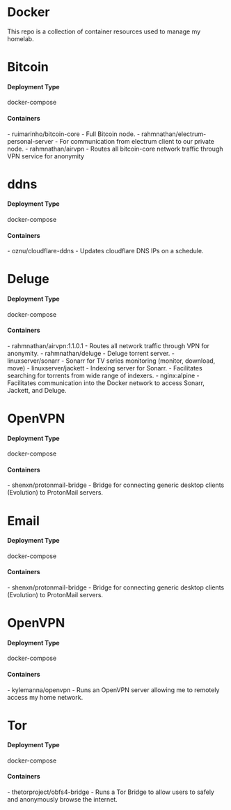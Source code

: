 # Docker
This repo is a collection of container resources used to manage my homelab.

<h1>Bitcoin</h1>
<h4>Deployment Type</h4>

docker-compose

<h4>Containers</h4>
 - ruimarinho/bitcoin-core
    - Full Bitcoin node.
 - rahmnathan/electrum-personal-server
    - For communication from electrum client to our private node.
 - rahmnathan/airvpn
    - Routes all bitcoin-core network traffic through VPN service for anonymity

<h1>ddns</h1>
<h4>Deployment Type</h4>

docker-compose

<h4>Containers</h4>
 - oznu/cloudflare-ddns
    - Updates cloudflare DNS IPs on a schedule.
    
<h1>Deluge</h1>
<h4>Deployment Type</h4>

docker-compose

<h4>Containers</h4>
 - rahmnathan/airvpn:1.1.0.1
    - Routes all network traffic through VPN for anonymity.
 - rahmnathan/deluge
    - Deluge torrent server.
 - linuxserver/sonarr
    - Sonarr for TV series monitoring (monitor, download, move)
 - linuxserver/jackett
    - Indexing server for Sonarr.
    - Facilitates searching for torrents from wide range of indexers.
 - nginx:alpine
    - Facilitates communication into the Docker network to access Sonarr, Jackett, and Deluge.
    
<h1>OpenVPN</h1>
<h4>Deployment Type</h4>

docker-compose

<h4>Containers</h4>
 - shenxn/protonmail-bridge
    - Bridge for connecting generic desktop clients (Evolution) to ProtonMail servers.
    
<h1>Email</h1>
<h4>Deployment Type</h4>

docker-compose

<h4>Containers</h4>
 - shenxn/protonmail-bridge
    - Bridge for connecting generic desktop clients (Evolution) to ProtonMail servers.
    
<h1>OpenVPN</h1>
<h4>Deployment Type</h4>

docker-compose

<h4>Containers</h4>
 -  kylemanna/openvpn
    - Runs an OpenVPN server allowing me to remotely access my home network.
    
<h1>Tor</h1>
<h4>Deployment Type</h4>

docker-compose

<h4>Containers</h4>
 -  thetorproject/obfs4-bridge
    - Runs a Tor Bridge to allow users to safely and anonymously browse the internet.